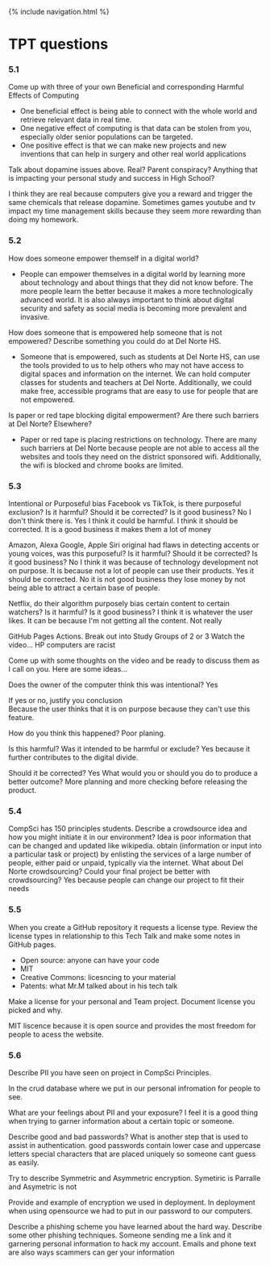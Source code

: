 {% include navigation.html %}
# TPT questions
### 5.1
Come up with three of your own Beneficial and corresponding Harmful Effects of Computing
* One beneficial effect is being able to connect with the whole world and retrieve relevant data in real time.
* One negative effect of computing is that data can be stolen from you, especially older senior populations can be targeted.
* One positive effect is that we can make new projects and new inventions that can help in surgery and other real world applications 

Talk about dopamine issues above. Real? Parent conspiracy? Anything that is impacting your personal study and success in High School?

I think they are real because computers give you a reward and trigger the same chemicals that release dopamine. Sometimes games youtube and tv impact my time management skills because they seem more rewarding than doing my homework. 
### 5.2
How does someone empower themself in a digital world?

* People can empower themselves in a digital world by learning more about technology and about things that they did not know before. The more people learn the better because it makes a more technologically advanced world. It is also always important to think about digital security and safety as social media is becoming more prevalent and invasive.

How does someone that is empowered help someone that is not empowered? Describe something you could do at Del Norte HS.

* Someone that is empowered, such as students at Del Norte HS, can use the tools provided to us to help others who may not have access to digital spaces and information on the internet. We can hold computer classes for students and teachers at Del Norte. Additionally, we could make free, accessible programs that are easy to use for people that are not empowered.

Is paper or red tape blocking digital empowerment? Are there such barriers at Del Norte? Elsewhere?

* Paper or red tape is placing restrictions on technology. There are many such barriers at Del Norte because people are not able to access all the websites and tools they need on the district sponsored wifi. Additionally, the wifi is blocked and chrome books are limited. 
### 5.3
Intentional or Purposeful bias
Facebook vs TikTok, is there purposeful exclusion? Is it harmful? Should it be corrected? Is it good business?
No I don't think there is. Yes I think it could be harmful. I think it should be corrected. It is a good business it makes them a lot of money 

Amazon, Alexa Google, Apple Siri original had flaws in detecting accents or young voices, was this purposeful? Is it harmful? Should it be corrected? Is it good business?
        No I think it was because of technology development not on purpose. It is because not a lot of people can use their products. Yes it should be corrected. No it is not good business they lose money by not being able to attract a certain base of people. 

Netflix, do their algorithm purposely bias certain content to certain watchers? Is it harmful? Is it good business?
I think it is whatever the user likes. It can be because I'm not getting all the content. Not really

GitHub Pages Actions. Break out into Study Groups of 2 or 3
Watch the video... HP computers are racist

Come up with some thoughts on the video and be ready to discuss them as I call on you. Here are some ideas...

Does the owner of the computer think this was intentional?
Yes 

If yes or no, justify you conclusion\
Because the user thinks that it is on purpose because they can't use this feature.

How do you think this happened?
Poor planing.

Is this harmful? Was it intended to be harmful or exclude?
Yes because it further contributes to the digital divide.

Should it be corrected?
Yes 
What would you or should you do to produce a better outcome?
More planning and more checking before releasing the product. 

### 5.4
CompSci has 150 principles students. Describe a crowdsource idea and how you might initiate it in our environment?
Idea is poor information that can be changed and updated like wikipedia. obtain (information or input into a particular task or project) by enlisting the services of a large number of people, either paid or unpaid, typically via the internet.
What about Del Norte crowdsourcing? Could your final project be better with crowdsourcing?
Yes because people can change our project to fit their needs 
### 5.5
When you create a GitHub repository it requests a license type. Review the license types in relationship to this Tech Talk and make some notes in GitHub pages.
- Open source: anyone can have your code
- MIT 
- Creative Commons: licesncing to your material 
- Patents: what Mr.M talked about in his tech talk

Make a license for your personal and Team project. Document license you picked and why.

MIT liscence because it is open source and provides the most freedom for people to acess the website. 
### 5.6
Describe PII you have seen on project in CompSci Principles.

In the crud database where we put in our personal infromation for people to see. 

What are your feelings about PII and your exposure?
I feel it is a good thing when trying to garner information about a certain topic or someone. 

Describe good and bad passwords? What is another step that is used to assist in authentication.
good passwords contain lower case and uppercase letters special characters that are placed uniquely so someone cant guess as easily.

Try to describe Symmetric and Asymmetric encryption.
Symetiric is Parralle and Asymetric is not 

Provide and example of encryption we used in deployment.
In deployment when using opensource we had to put in our password to our computers. 

Describe a phishing scheme you have learned about the hard way. Describe some other phishing techniques.
Someone sending me a link and it garnering personal information to hack my account. Emails and phone text are also ways scammers can ger your information
